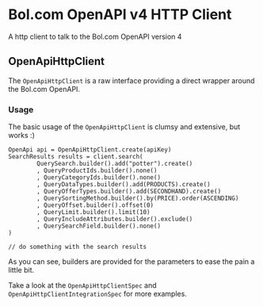 Bol.com OpenAPI v4 HTTP Client
=========================

A http client to talk to the Bol.com OpenAPI version 4

OpenApiHttpClient
-------------

The `OpenApiHttpClient` is a raw interface providing a direct wrapper
around the Bol.com OpenAPI.

### Usage

The basic usage of the `OpenApiHttpClient` is clumsy and extensive, but works :)

    OpenApi api = OpenApiHttpClient.create(apiKey)
    SearchResults results = client.search(
            QuerySearch.builder().add("potter").create()
            , QueryProductIds.builder().none()
            , QueryCategoryIds.builder().none()
            , QueryDataTypes.builder().add(PRODUCTS).create()
            , QueryOfferTypes.builder().add(SECONDHAND).create()
            , QuerySortingMethod.builder().by(PRICE).order(ASCENDING)
            , QueryOffset.builder().offset(0)
            , QueryLimit.builder().limit(10)
            , QueryIncludeAttributes.builder().exclude()
            , QuerySearchField.builder().none()
    )

    // do something with the search results

As you can see, builders are provided for the parameters to ease the pain a little bit.

Take a look at the `OpenApiHttpClientSpec` and `OpenApiHttpClientIntegrationSpec` for more examples.
